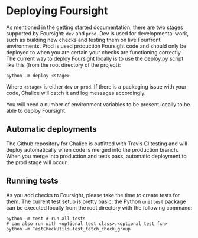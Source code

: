 # Deploying Foursight #

As mentioned in the [getting started](./getting_started.md) documentation, there are two stages supported by Foursight: `dev` and `prod`. Dev is used for developmental work, such as building new checks and testing them on live Fourfront environments. Prod is used production Foursight code and should only be deployed to when you are certain your checks are functioning correctly. The current way to deploy Foursight locally is to use the deploy.py script like this (from the root directory of the project):

```
python -m deploy <stage>
```

Where `<stage>` is either `dev` or `prod`. If there is a packaging issue with your code, Chalice will catch it and log messages accordingly.

You will need a number of environment variables to be present locally to be able to deploy Foursight.

## Automatic deployments
The Github repository for Chalice is outfitted with Travis CI testing and will deploy automatically when code is merged into the production branch. When you merge into production and tests pass, automatic deployment to the prod stage will occur.

## Running tests
As you add checks to Foursight, please take the time to create tests for them. The current test setup is pretty basic: the Python ```unittest``` package can be executed locally from the root directory with the following command:

```
python -m test # run all tests
# can also run with <optional test class>.<optional test fxn>
python -m TestCheckUtils.test_fetch_check_group
```
